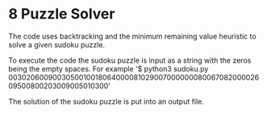 # 8 Puzzle Solver

The code uses backtracking and the minimum remaining value heuristic to solve a given sudoku puzzle.

To execute the code the sudoku puzzle is input as a string with the zeros being the empty spaces. For example '$ python3 sudoku.py 003020600900305001001806400008102900700000008006708200002609500800203009005010300'

The solution of the sudoku puzzle is put into an output file.
